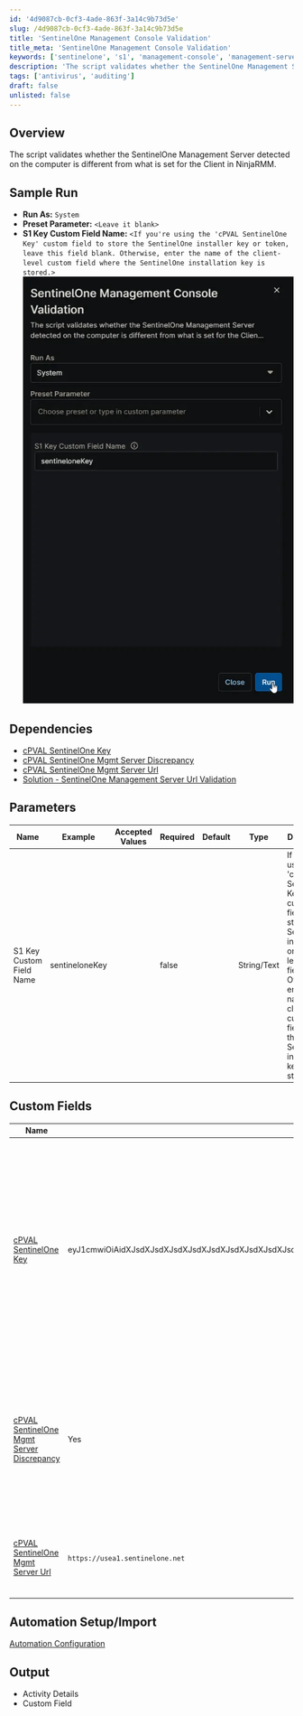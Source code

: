 ```yaml
---
id: '4d9087cb-0cf3-4ade-863f-3a14c9b73d5e'
slug: /4d9087cb-0cf3-4ade-863f-3a14c9b73d5e
title: 'SentinelOne Management Console Validation'
title_meta: 'SentinelOne Management Console Validation'
keywords: ['sentinelone', 's1', 'management-console', 'management-server-url']
description: 'The script validates whether the SentinelOne Management Server detected on the computer is different from what is set for the Client in NinjaRMM.'
tags: ['antivirus', 'auditing']
draft: false
unlisted: false
---
```


## Overview

The script validates whether the SentinelOne Management Server detected on the computer is different from what is set for the Client in NinjaRMM.

## Sample Run

- **Run As:** `System`  
- **Preset Parameter:** `<Leave it blank>`  
- **S1 Key Custom Field Name:** `<If you're using the 'cPVAL SentinelOne Key' custom field to store the SentinelOne installer key or token, leave this field blank. Otherwise, enter the name of the client-level custom field where the SentinelOne installation key is stored.>`  
![Image1](../../../static/img/docs/4d9087cb-0cf3-4ade-863f-3a14c9b73d5e/image1.webp)

## Dependencies

- [cPVAL SentinelOne Key](/docs/44561301-d22b-4013-86af-d1842773d2ca)
- [cPVAL SentinelOne Mgmt Server Discrepancy](/docs/1de41dd5-c222-45cb-9b74-5ae45bb86dd8)
- [cPVAL SentinelOne Mgmt Server Url](/docs/0691fe63-dd6b-4f15-8b39-dce377d9064a)
- [Solution - SentinelOne Management Server Url Validation](/docs/5c97a683-f12f-4fb0-bc18-1720a561da93)

## Parameters

| Name | Example | Accepted Values | Required | Default | Type | Description |
| ---- | ------- | --------------- | -------- | ------- | ---- | ----------- |
| S1 Key Custom Field Name | sentineloneKey | | false | | String/Text | If you're using the 'cPVAL SentinelOne Key' custom field to store the SentinelOne installer key or token, leave this field blank. Otherwise, enter the name of the client-level custom field where the SentinelOne installation key is stored. |

## Custom Fields

| Name | Example | Required | Description |
| ---- | ------- | -------- | ----------- |
| [cPVAL SentinelOne Key](/docs/44561301-d22b-4013-86af-d1842773d2ca) | eyJ1cmwiOiAidXJsdXJsdXJsdXJsdXJsdXJsdXJsdXJsdXJsdXJsdXJsdXJsdXJsIiwgInNpdGVfa2V5IjogIjExMTExMTExMTExMTExMTEifQ== | true | If you're already using a custom field to store the SentinelOne installation token or key, there's no need to create a new one. Instead, simply reference the existing custom field by specifying its name in the runtime variable `S1 Key Custom Field Name`. |
| [cPVAL SentinelOne Mgmt Server Discrepancy](/docs/1de41dd5-c222-45cb-9b74-5ae45bb86dd8) | Yes | false |  If the S1 Management URL on the endpoint matches the value stored in the NinjaOne custom field, or if there is any discrepancy between the two. Updated by the script. |
| [cPVAL SentinelOne Mgmt Server Url](/docs/0691fe63-dd6b-4f15-8b39-dce377d9064a) | `https://usea1.sentinelone.net` | false | SentinelOne Management Server Url fetched from the Endpoint. Updated by the script. |

## Automation Setup/Import

[Automation Configuration](https://github.com/ProVal-Tech/ninjarmm/blob/main/scripts/sentinelone-management-console-validation.ps1)

## Output

- Activity Details  
- Custom Field
